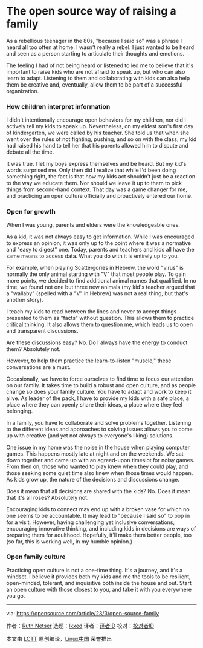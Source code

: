 [#]: subject: "The open source way of raising a family"
[#]: via: "https://opensource.com/article/23/3/open-source-family"
[#]: author: "Ruth Netser https://opensource.com/users/rnetser1"
[#]: collector: "lkxed"
[#]: translator: "geekpi"
[#]: reviewer: " "
[#]: publisher: " "
[#]: url: " "

The open source way of raising a family
======

As a rebellious teenager in the 80s, "because I said so" was a phrase I heard all too often at home. I wasn't really a rebel. I just wanted to be heard and seen as a person starting to articulate their thoughts and emotions.

The feeling I had of not being heard or listened to led me to believe that it's important to raise kids who are not afraid to speak up, but who can also learn to adapt. Listening to them and collaborating with kids can also help them be creative and, eventually, allow them to be part of a successful organization.

### How children interpret information

I didn't intentionally encourage open behaviors for my children, nor did I actively tell my kids to speak up. Nevertheless, on my eldest son's first day of kindergarten, we were called by his teacher. She told us that when she went over the rules of not fighting, pushing, and so on with the class, my kid had raised his hand to tell her that his parents allowed him to dispute and debate all the time.

It was true. I let my boys express themselves and be heard. But my kid's words surprised me. Only then did I realize that while I'd been doing something right, the fact is that how my kids act shouldn't just be a reaction to the way we educate them. Nor should we leave it up to them to pick things from second-hand context. That day was a game changer for me, and practicing an open culture officially and proactively entered our home.

### Open for growth

When I was young, parents and elders were the knowledgeable ones.

As a kid, it was not always easy to get information. While I was encouraged to express an opinion, it was only up to the point where it was a normative and "easy to digest" one. Today, parents and teachers and kids all have the same means to access data. What you do with it is entirely up to you.

For example, when playing Scattergories in Hebrew, the word "virus" is normally the only animal starting with "V" that most people play. To gain more points, we decided to find additional animal names that qualified. In no time, we found not one but three new animals (my kid's teacher argued that a "wallaby" (spelled with a "V" in Hebrew) was not a real thing, but that's another story).

I teach my kids to read between the lines and never to accept things presented to them as "facts" without question. This allows them to practice critical thinking. It also allows them to question me, which leads us to open and transparent discussions.

Are these discussions easy? No. Do I always have the energy to conduct them? Absolutely not.

However, to help them practice the learn-to-listen "muscle," these conversations are a must.

Occasionally, we have to force ourselves to find time to focus our attention on our family. It takes time to build a robust and open culture, and as people change so does your family culture. You have to adapt and work to keep it alive. As leader of the pack, I have to provide my kids with a safe place, a place where they can openly share their ideas, a place where they feel belonging.

In a family, you have to collaborate and solve problems together. Listening to the different ideas and approaches to solving issues allows you to come up with creative (and yet not always to everyone's liking) solutions.

One issue in my home was the noise in the house when playing computer games. This happens mostly late at night and on the weekends. We sat down together and came up with an agreed-upon timeslot for noisy games. From then on, those who wanted to play knew when they could play, and those seeking some quiet time also knew when those times would happen. As kids grow up, the nature of the decisions and discussions change.

Does it mean that all decisions are shared with the kids? No. Does it mean that it's all roses? Absolutely not.

Encouraging kids to connect may end up with a broken vase for which no one seems to be accountable. It may lead to "because I said so" to pop in for a visit. However, having challenging yet inclusive conversations, encouraging innovative thinking, and including kids in decisions are ways of preparing them for adulthood. Hopefully, it'll make them better people, too (so far, this is working well, in my humble opinion.)

### Open family culture

Practicing open culture is not a one-time thing. It's a journey, and it's a mindset. I believe it provides both my kids and me the tools to be resilient, open-minded, tolerant, and inquisitive both inside the house and out. Start an open culture with those closest to you, and take it with you everywhere you go.

--------------------------------------------------------------------------------

via: https://opensource.com/article/23/3/open-source-family

作者：[Ruth Netser][a]
选题：[lkxed][b]
译者：[译者ID](https://github.com/译者ID)
校对：[校对者ID](https://github.com/校对者ID)

本文由 [LCTT](https://github.com/LCTT/TranslateProject) 原创编译，[Linux中国](https://linux.cn/) 荣誉推出

[a]: https://opensource.com/users/rnetser1
[b]: https://github.com/lkxed/
